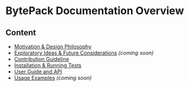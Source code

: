 # BytePack Documentation Overview
## Content
- [Motivation & Design Philosophy](design_philosophy.md)
- [Exploratory Ideas & Future Considerations]() _(coming soon)_
- [Contribution Guideline](../CONTRIBUTING.md)
- [Installation & Running Tests](installation_and_test.md)
- [User Guide and API](user_guide.md)
- [Usage Examples]() _(coming soon)_

